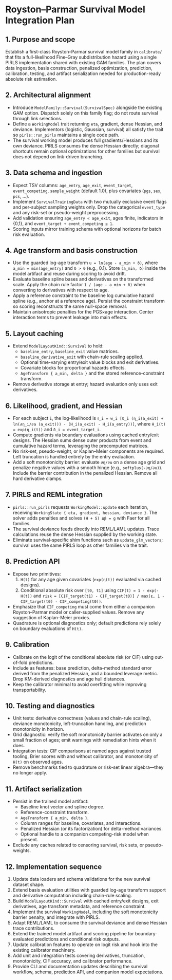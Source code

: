 # Royston–Parmar Survival Model Integration Plan

## 1. Purpose and scope
Establish a first-class Royston–Parmar survival model family in `calibrate/` that fits a full-likelihood Fine–Gray subdistribution hazard using a single PIRLS implementation shared with existing GAM families. The plan covers data ingestion, basis construction, penalized optimization, prediction, calibration, testing, and artifact serialization needed for production-ready absolute risk estimation.

## 2. Architectural alignment
- Introduce `ModelFamily::Survival(SurvivalSpec)` alongside the existing GAM option. Dispatch solely on this family flag; do not route survival through link selections.
- Define a `WorkingModel` trait returning `eta`, gradient, dense Hessian, and deviance. Implementors (logistic, Gaussian, survival) all satisfy the trait so `pirls::run_pirls` maintains a single code path.
- The survival working model produces full gradients/Hessians and its own deviance. PIRLS consumes the dense Hessian directly; diagonal shortcuts remain optional optimizations for other families but survival does not depend on link-driven branching.

## 3. Data schema and ingestion
- Expect TSV columns: `age_entry`, `age_exit`, `event_target`, `event_competing`, `sample_weight` (default 1.0), plus covariates (`pgs`, `sex`, `pcs`, ...).
- Implement `SurvivalTrainingData` with two mutually exclusive event flags and per-subject sampling weights only. Drop the categorical `event_type` and any risk-set or pseudo-weight preprocessing.
- Add validation ensuring `age_entry < age_exit`, ages finite, indicators in {0,1}, and `event_target + event_competing ≤ 1`.
- Scoring inputs mirror training schema with optional horizons for batch risk evaluation.

## 4. Age transform and basis construction
- Use the guarded log-age transform `u = ln(age - a_min + δ)`, where `a_min = min(age_entry)` and `δ > 0` (e.g., 0.1). Store `(a_min, δ)` inside the model artifact and reuse during scoring to avoid drift.
- Evaluate baseline spline bases and derivatives on the transformed scale. Apply the chain rule factor `1 / (age - a_min + δ)` when converting to derivatives with respect to age.
- Apply a reference constraint to the baseline log cumulative hazard spline (e.g., anchor at a reference age). Persist the constraint transform so scoring reconstructs the same null-space removal.
- Maintain anisotropic penalties for the PGS×age interaction. Center interaction terms to prevent leakage into main effects.

## 5. Layout caching
- Extend `ModelLayoutKind::Survival` to hold:
  - `baseline_entry`, `baseline_exit` value matrices.
  - `baseline_derivative_exit` with chain-rule scaling applied.
  - Optional time-varying entry/exit value blocks and exit derivatives.
  - Covariate blocks for proportional hazards effects.
  - `AgeTransform { a_min, delta }` and the stored reference-constraint transform.
- Remove derivative storage at entry; hazard evaluation only uses exit derivatives.

## 6. Likelihood, gradient, and Hessian
- For each subject `i`, the log-likelihood is
  `ℓ_i = w_i [δ_i (η_i(a_exit) + ln(∂η_i/∂a (a_exit))) - (H_i(a_exit) - H_i(a_entry))]`,
  where `H_i(t) = exp(η_i(t))` and `δ_i = event_target_i`.
- Compute gradients via boundary evaluations using cached entry/exit designs. The Hessian sums dense outer products from event and cumulative hazard terms, leveraging the precomputed matrices.
- No risk-set, pseudo-weight, or Kaplan–Meier components are required. Left truncation is handled entirely by the entry evaluation.
- Add a soft monotonicity barrier: evaluate `∂η/∂u` on a dense age grid and penalize negative values with a smooth hinge (e.g., `softplus(-∂η/∂u)`). Include the barrier contribution in the penalized Hessian. Remove all hard derivative clamps.

## 7. PIRLS and REML integration
- `pirls::run_pirls` requests `WorkingModel::update` each iteration, receiving `WorkingState { eta, gradient, hessian, deviance }`. The solver adds penalties and solves `(H + S) Δβ = g` with Faer for all families.
- The survival deviance feeds directly into REML/LAML updates. Trace calculations reuse the dense Hessian supplied by the working state.
- Eliminate survival-specific shim functions such as `update_glm_vectors`; survival uses the same PIRLS loop as other families via the trait.

## 8. Prediction API
- Expose two primitives:
  1. `H(t)` for any age given covariates (`exp(η(t))` evaluated via cached designs).
  2. Conditional absolute risk over `[t0, t1]` using `CIF(t) = 1 - exp(-H(t))` and
     `risk = [CIF_target(t1) - CIF_target(t0)] / max(ε, 1 - CIF_target(t0) - CIF_competing(t0))`.
- Emphasize that `CIF_competing` must come from either a companion Royston–Parmar model or caller-supplied values. Remove any suggestion of Kaplan–Meier proxies.
- Quadrature is optional diagnostics only; default predictions rely solely on boundary evaluations of `H(t)`.

## 9. Calibration
- Calibrate on the logit of the conditional absolute risk (or CIF) using out-of-fold predictions.
- Include as features: base prediction, delta-method standard error derived from the penalized Hessian, and a bounded leverage metric. Drop KM-derived diagnostics and age hull distances.
- Keep the calibrator minimal to avoid overfitting while improving transportability.

## 10. Testing and diagnostics
- Unit tests: derivative correctness (values and chain-rule scaling), deviance monotonicity, left-truncation handling, and prediction monotonicity in horizon.
- Grid diagnostic: verify the soft monotonicity barrier activates on only a small fraction of ages; emit warnings with remediation hints when it does.
- Integration tests: CIF comparisons at named ages against trusted tooling, Brier scores with and without calibrator, and monotonicity of `H(t)` on observed ages.
- Remove benchmarks tied to quadrature or risk-set linear algebra—they no longer apply.

## 11. Artifact serialization
- Persist in the trained model artifact:
  - Baseline knot vector and spline degree.
  - Reference-constraint transform.
  - `AgeTransform { a_min, delta }`.
  - Column ranges for baseline, covariates, and interactions.
  - Penalized Hessian (or its factorization) for delta-method variances.
  - Optional handle to a companion competing-risk model when present.
- Exclude any caches related to censoring survival, risk sets, or pseudo-weights.

## 12. Implementation sequence
1. Update data loaders and schema validations for the new survival dataset shape.
2. Extend basis evaluation utilities with guarded log-age transform support and derivative computation including chain-rule scaling.
3. Build `ModelLayoutKind::Survival` with cached entry/exit designs, exit derivatives, age transform metadata, and reference constraint.
4. Implement the survival `WorkingModel`, including the soft monotonicity barrier penalty, and integrate with PIRLS.
5. Adapt REML/LAML to consume the survival deviance and dense Hessian trace contributions.
6. Extend the trained model artifact and scoring pipeline for boundary-evaluated predictions and conditional risk outputs.
7. Update calibration features to operate on logit risk and hook into the existing calibrator machinery.
8. Add unit and integration tests covering derivatives, truncation, monotonicity, CIF accuracy, and calibrator performance.
9. Provide CLI and documentation updates describing the survival workflow, schema, prediction API, and companion model expectations.
